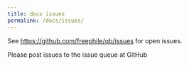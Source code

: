 ```yaml
---
title: docs issues
permalink: /docs/issues/
---
```


See https://github.com/freephile/qb/issues for open issues.

Please post issues to the issue queue at GitHub